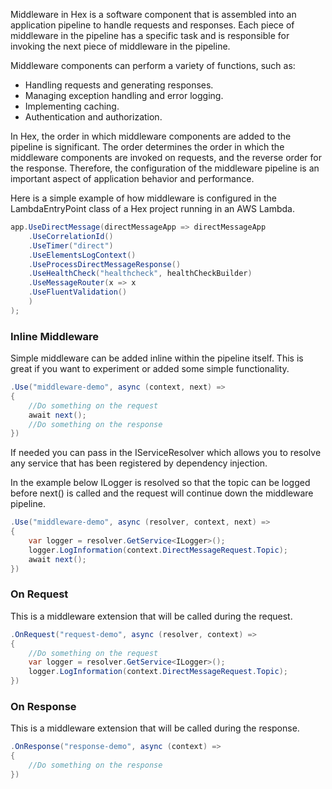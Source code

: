 Middleware in Hex is a software component that is assembled into an application pipeline to handle requests and responses. Each piece of middleware in the pipeline has a specific task and is responsible for invoking the next piece of middleware in the pipeline.

Middleware components can perform a variety of functions, such as:

- Handling requests and generating responses.
- Managing exception handling and error logging.
- Implementing caching.
- Authentication and authorization.

In Hex, the order in which middleware components are added to the pipeline is significant. The order determines the order in which the middleware components are invoked on requests, and the reverse order for the response. Therefore, the configuration of the middleware pipeline is an important aspect of application behavior and performance.

Here is a simple example of how middleware is configured in the LambdaEntryPoint class of a Hex project running in an AWS Lambda.


```csharp
app.UseDirectMessage(directMessageApp => directMessageApp
    .UseCorrelationId()
    .UseTimer("direct")
    .UseElementsLogContext()
    .UseProcessDirectMessageResponse()
    .UseHealthCheck("healthcheck", healthCheckBuilder)
    .UseMessageRouter(x => x
    .UseFluentValidation()
    )
);
```

### Inline Middleware
Simple middleware can be added inline within the pipeline itself. This is great if you want to experiment or added some simple functionality.

 
```csharp
.Use("middleware-demo", async (context, next) => 
{
    //Do something on the request
    await next();
    //Do something on the response
})
``` 

If needed you can pass in the IServiceResolver which allows you to resolve any service that has been registered by dependency injection.

In the example below ILogger is resolved so that the topic can be logged before next() is called and the request will continue down the middleware pipeline.



```csharp
.Use("middleware-demo", async (resolver, context, next) =>
{
    var logger = resolver.GetService<ILogger>();
    logger.LogInformation(context.DirectMessageRequest.Topic);
    await next();
})
```

### On Request
This is a middleware extension that will be called during the request.


```csharp
.OnRequest("request-demo", async (resolver, context) =>
{
    //Do something on the request
    var logger = resolver.GetService<ILogger>();
    logger.LogInformation(context.DirectMessageRequest.Topic);           
})
```

### On Response
This is a middleware extension that will be called during the response.


```csharp
.OnResponse("response-demo", async (context) =>
{
    //Do something on the response             
})
```